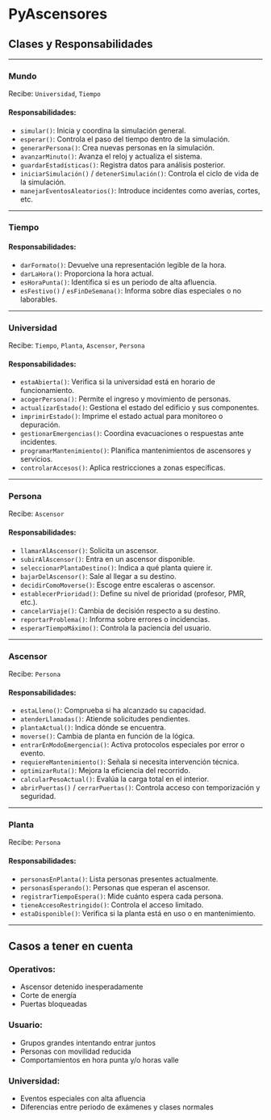 # PyAscensores

## Clases y Responsabilidades

---

### Mundo
Recibe: `Universidad`, `Tiempo`

#### Responsabilidades:
- `simular()`: Inicia y coordina la simulación general.
- `esperar()`: Controla el paso del tiempo dentro de la simulación.
- `generarPersona()`: Crea nuevas personas en la simulación.
- `avanzarMinuto()`: Avanza el reloj y actualiza el sistema.
- `guardarEstadísticas()`: Registra datos para análisis posterior.
- `iniciarSimulación()` / `detenerSimulación()`: Controla el ciclo de vida de la simulación.
- `manejarEventosAleatorios()`: Introduce incidentes como averías, cortes, etc.

---

### Tiempo

#### Responsabilidades:
- `darFormato()`: Devuelve una representación legible de la hora.
- `darLaHora()`: Proporciona la hora actual.
- `esHoraPunta()`: Identifica si es un periodo de alta afluencia.
- `esFestivo()` / `esFinDeSemana()`: Informa sobre días especiales o no laborables.

---

### Universidad
Recibe: `Tiempo`, `Planta`, `Ascensor`, `Persona`

#### Responsabilidades:
- `estaAbierta()`: Verifica si la universidad está en horario de funcionamiento.
- `acogerPersona()`: Permite el ingreso y movimiento de personas.
- `actualizarEstado()`: Gestiona el estado del edificio y sus componentes.
- `imprimirEstado()`: Imprime el estado actual para monitoreo o depuración.
- `gestionarEmergencias()`: Coordina evacuaciones o respuestas ante incidentes.
- `programarMantenimiento()`: Planifica mantenimientos de ascensores y servicios.
- `controlarAccesos()`: Aplica restricciones a zonas específicas.

---

### Persona
Recibe: `Ascensor`

#### Responsabilidades:
- `llamarAlAscensor()`: Solicita un ascensor.
- `subirAlAscensor()`: Entra en un ascensor disponible.
- `seleccionarPlantaDestino()`: Indica a qué planta quiere ir.
- `bajarDelAscensor()`: Sale al llegar a su destino.
- `decidirComoMoverse()`: Escoge entre escaleras o ascensor.
- `establecerPrioridad()`: Define su nivel de prioridad (profesor, PMR, etc.).
- `cancelarViaje()`: Cambia de decisión respecto a su destino.
- `reportarProblema()`: Informa sobre errores o incidencias.
- `esperarTiempoMáximo()`: Controla la paciencia del usuario.

---

### Ascensor
Recibe: `Persona`

#### Responsabilidades:
- `estaLleno()`: Comprueba si ha alcanzado su capacidad.
- `atenderLlamadas()`: Atiende solicitudes pendientes.
- `plantaActual()`: Indica dónde se encuentra.
- `moverse()`: Cambia de planta en función de la lógica.
- `entrarEnModoEmergencia()`: Activa protocolos especiales por error o evento.
- `requiereMantenimiento()`: Señala si necesita intervención técnica.
- `optimizarRuta()`: Mejora la eficiencia del recorrido.
- `calcularPesoActual()`: Evalúa la carga total en el interior.
- `abrirPuertas()` / `cerrarPuertas()`: Controla acceso con temporización y seguridad.

---

### Planta
Recibe: `Persona`

#### Responsabilidades:
- `personasEnPlanta()`: Lista personas presentes actualmente.
- `personasEsperando()`: Personas que esperan el ascensor.
- `registrarTiempoEspera()`: Mide cuánto espera cada persona.
- `tieneAccesoRestringido()`: Controla el acceso limitado.
- `estaDisponible()`: Verifica si la planta está en uso o en mantenimiento.

---

## Casos a tener en cuenta

### Operativos:
- Ascensor detenido inesperadamente
- Corte de energía
- Puertas bloqueadas

### Usuario:
- Grupos grandes intentando entrar juntos
- Personas con movilidad reducida
- Comportamientos en hora punta y/o horas valle

### Universidad:
- Eventos especiales con alta afluencia
- Diferencias entre periodo de exámenes y clases normales
